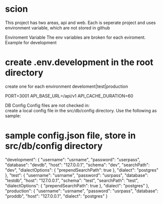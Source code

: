 # scion

This project has two areas, api and web. Each is seperate project and uses environment variable, which are not stored in github

Enviroment Variable
The env variables are broken for each eviroment.
Example for development

# create .env.development in the root directory

create one for each environment develoment|test|production

PORT=3001
API_BASE_URL=/api/v1
API_CACHE_DURATION=60

DB Config
Config files are not checked in:  
create a local config file in the src/db/config directory. Use the following as sample:

# sample config.json file, store in src/db/config directory

"development": {
"username": "usrname",
"password": "userpass",
"database": "devdb",
"host": "127.0.0.1",
"schema": "dev",
"searchPath": "dev",
"dialectOptions": {
"prependSearchPath": true
},
"dialect": "postgres"
},
"test": {
"username": "usrname",
"password": "usrpass",
"database": "testdb",
"host": "127.0.0.1",
"schema": "test",
"searchPath": "test",
"dialectOptions": {
"prependSearchPath": true
},
"dialect": "postgres"
},
"production": {
"username": "usrname",
"password": "usrpass",
"database": "proddb",
"host": "127.0.0.1",
"dialect": "postgres"
}
